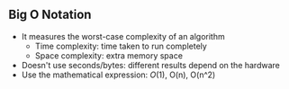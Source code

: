 ## Big O Notation
- It measures the worst-case complexity of an algorithm
  - Time complexity: time taken to run completely
  - Space complexity: extra memory space
- Doesn't use seconds/bytes: different results depend on the hardware
- Use the mathematical expression: $O(1)$, O(n), O(n^2)
